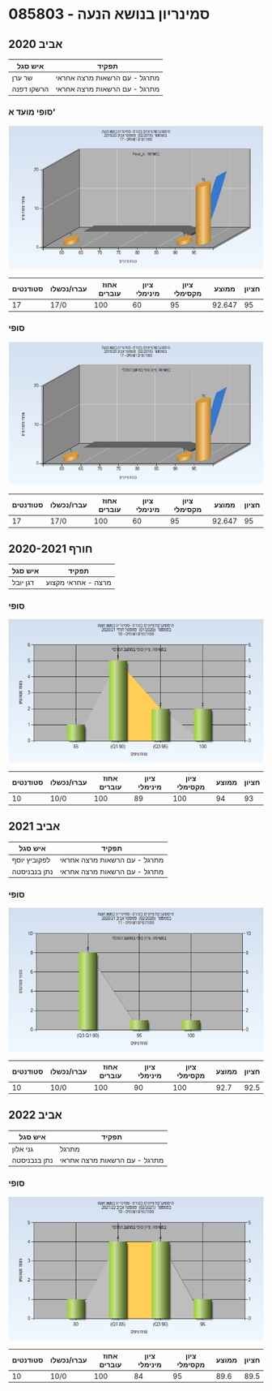 # 085803 - סמינריון בנושא הנעה

## אביב 2020

| איש סגל | תפקיד |
| ---- | ---- |
| שר ערן | מתרגל - עם הרשאות מרצה אחראי |
| הרשקו דפנה | מתרגל - עם הרשאות מרצה אחראי |

### סופי מועד א'

![201902 Final_A](201902/Final_A.png)

| סטודנטים | עברו/נכשלו | אחוז עוברים | ציון מינימלי | ציון מקסימלי | ממוצע | חציון |
| ---- | ---- | ---- | ---- | ---- | ---- | ---- |
| 17 | 17/0 | 100 | 60 | 95 | 92.647 | 95 |

### סופי

![201902 Finals](201902/Finals.png)

| סטודנטים | עברו/נכשלו | אחוז עוברים | ציון מינימלי | ציון מקסימלי | ממוצע | חציון |
| ---- | ---- | ---- | ---- | ---- | ---- | ---- |
| 17 | 17/0 | 100 | 60 | 95 | 92.647 | 95 |

## חורף 2020-2021

| איש סגל | תפקיד |
| ---- | ---- |
| דגן יובל | מרצה - אחראי מקצוע |

### סופי

![202001 Finals](202001/Finals.png)

| סטודנטים | עברו/נכשלו | אחוז עוברים | ציון מינימלי | ציון מקסימלי | ממוצע | חציון |
| ---- | ---- | ---- | ---- | ---- | ---- | ---- |
| 10 | 10/0 | 100 | 89 | 100 | 94 | 93 |

## אביב 2021

| איש סגל | תפקיד |
| ---- | ---- |
| לפקוביץ יוסף | מתרגל - עם הרשאות מרצה אחראי |
| נתן בנבניסטה | מתרגל - עם הרשאות מרצה אחראי |

### סופי

![202002 Finals](202002/Finals.png)

| סטודנטים | עברו/נכשלו | אחוז עוברים | ציון מינימלי | ציון מקסימלי | ממוצע | חציון |
| ---- | ---- | ---- | ---- | ---- | ---- | ---- |
| 10 | 10/0 | 100 | 90 | 100 | 92.7 | 92.5 |

## אביב 2022

| איש סגל | תפקיד |
| ---- | ---- |
| גני אלון | מתרגל |
| נתן בנבניסטה | מתרגל - עם הרשאות מרצה אחראי |

### סופי

![202102 Finals](202102/Finals.png)

| סטודנטים | עברו/נכשלו | אחוז עוברים | ציון מינימלי | ציון מקסימלי | ממוצע | חציון |
| ---- | ---- | ---- | ---- | ---- | ---- | ---- |
| 10 | 10/0 | 100 | 84 | 95 | 89.6 | 89.5 |

